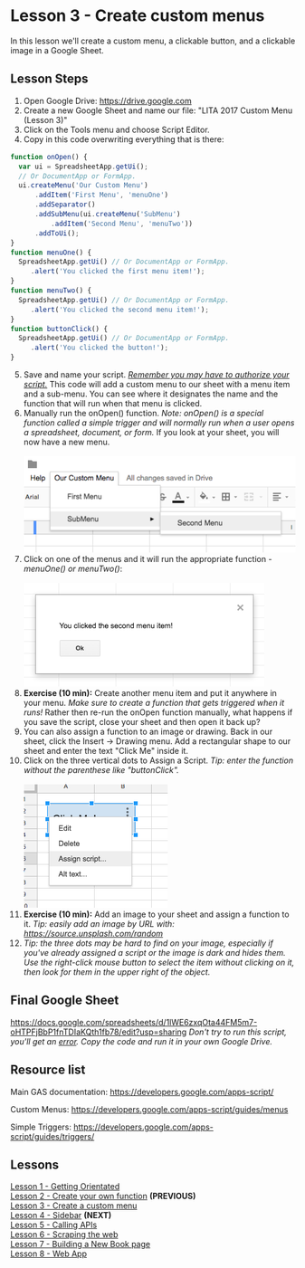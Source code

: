 # Lesson 3 - Create custom menus

In this lesson we'll create a custom menu, a clickable button, and a clickable image in a Google Sheet.

## Lesson Steps

1. Open Google Drive: https://drive.google.com
2. Create a new Google Sheet and name our file: "LITA 2017 Custom Menu (Lesson 3)"
3. Click on the Tools menu and choose Script Editor. 
4. Copy in this code overwriting everything that is there:
```javascript
function onOpen() {
  var ui = SpreadsheetApp.getUi();
  // Or DocumentApp or FormApp.
  ui.createMenu('Our Custom Menu')
      .addItem('First Menu', 'menuOne')
      .addSeparator()
      .addSubMenu(ui.createMenu('SubMenu')
          .addItem('Second Menu', 'menuTwo'))
      .addToUi();
}
function menuOne() {
  SpreadsheetApp.getUi() // Or DocumentApp or FormApp.
     .alert('You clicked the first menu item!');
}
function menuTwo() {
  SpreadsheetApp.getUi() // Or DocumentApp or FormApp.
     .alert('You clicked the second menu item!');
}
function buttonClick() {
  SpreadsheetApp.getUi() // Or DocumentApp or FormApp.
     .alert('You clicked the button!');
}
```
5. Save and name your script. *[Remember you may have to authorize your script.](../authorize.md)* This code will add a custom menu to our sheet with a menu item and a sub-menu. You can see where it designates the name and the function that will run when that menu is clicked. 
6. Manually run the onOpen() function. *Note: onOpen() is a special function called a simple trigger and will normally run when a user opens a spreadsheet, document, or form.* If you look at your sheet, you will now have a new menu.<br /><br />
![Image of Menu](custom_menu.png)
7. Click on one of the menus and it will run the appropriate function - *menuOne() or menuTwo()*:<br /><br />
![Image of Popup](popup.png)
8. **Exercise (10 min):** Create another menu item and put it anywhere in your menu. *Make sure to create a function that gets triggered when it runs!* Rather then re-run the onOpen function manually, what happens if you save the script, close your sheet and then open it back up?
9. You can also assign a function to an image or drawing. Back in our sheet, click the Insert -> Drawing menu. Add a rectangular shape to our sheet and enter the text "Click Me" inside it. 
10. Click on the three vertical dots to Assign a Script. *Tip: enter the function without the parenthese like "buttonClick".*<br /><br />
![Image of assign](assign.png)
10. **Exercise (10 min):** Add an image to your sheet and assign a function to it. *Tip: easily add an image by URL with: https://source.unsplash.com/random*
11. *Tip: the three dots may be hard to find on your image, especially if you've already assigned a script or the image is dark and hides them. Use the right-click mouse button to select the item without clicking on it, then look for them in the upper right of the object.*

## Final Google Sheet

https://docs.google.com/spreadsheets/d/1lWE6zxqOta44FM5m7-oHTPFjBbP1fnTDIaKQth1fb78/edit?usp=sharing
*Don't try to run this script, you'll get an [error](../autherror.png). Copy the code and run it in your own Google Drive.*

## Resource list

Main GAS documentation: https://developers.google.com/apps-script/

Custom Menus: https://developers.google.com/apps-script/guides/menus

Simple Triggers: https://developers.google.com/apps-script/guides/triggers/

## Lessons

[Lesson 1 - Getting Orientated](/Lesson_1/)<br />
[Lesson 2 - Create your own function](/Lesson_2/) **(PREVIOUS)**<br />
[Lesson 3 - Create a custom menu](/Lesson_3/)<br />
[Lesson 4 - Sidebar](/Lesson_4/) **(NEXT)**<br />
[Lesson 5 - Calling APIs](/Lesson_5/)<br />
[Lesson 6 - Scraping the web](/Lesson_6/)<br />
[Lesson 7 - Building a New Book page](/Lesson_7/)<br />
[Lesson 8 - Web App](/Lesson_8/)
